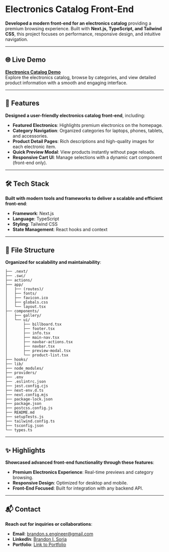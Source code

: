 # Electronics Catalog Front-End

**Developed a modern front-end for an electronics catalog** providing a premium browsing experience. Built with **Next.js, TypeScript, and Tailwind CSS**, this project focuses on performance, responsive design, and intuitive navigation.

---

## 🌐 Live Demo

**[Electronics Catalog Demo](#)**  
Explore the electronics catalog, browse by categories, and view detailed product information with a smooth and engaging interface.

---

## 🚀 Features

**Designed a user-friendly electronics catalog front-end**, including:

- **Featured Electronics**: Highlights premium electronics on the homepage.
- **Category Navigation**: Organized categories for laptops, phones, tablets, and accessories.
- **Product Detail Pages**: Rich descriptions and high-quality images for each electronic item.
- **Quick Preview Modal**: View products instantly without page reloads.
- **Responsive Cart UI**: Manage selections with a dynamic cart component (front-end only).

---

## 🛠️ Tech Stack

**Built with modern tools and frameworks to deliver a scalable and efficient front-end**:

- **Framework**: Next.js
- **Language**: TypeScript
- **Styling**: Tailwind CSS
- **State Management**: React hooks and context

---

## 📂 File Structure

**Organized for scalability and maintainability**:

```
├── .next/
├── .swc/
├── actions/
├── app/
│   ├── (routes)/
│   ├── fonts/
│   ├── favicon.ico
│   ├── globals.css
│   └── layout.tsx
├── components/
│   ├── gallery/
│   └── ui/
│       ├── billboard.tsx
│       ├── footer.tsx
│       ├── info.tsx
│       ├── main-nav.tsx
│       ├── navbar-actions.tsx
│       ├── navbar.tsx
│       ├── preview-modal.tsx
│       └── product-list.tsx
├── hooks/
├── lib/
├── node_modules/
├── providers/
├── .env
├── .eslintrc.json
├── jest.config.cjs
├── next-env.d.ts
├── next.config.mjs
├── package-lock.json
├── package.json
├── postcss.config.js
├── README.md
├── setupTests.js
├── tailwind.config.ts
├── tsconfig.json
└── types.ts
```

---

## ✨ Highlights

**Showcased advanced front-end functionality through these features**:

- **Premium Electronics Experience**: Real-time previews and category browsing.
- **Responsive Design**: Optimized for desktop and mobile.
- **Front-End Focused**: Built for integration with any backend API.

---

## 📬 Contact

**Reach out for inquiries or collaborations**:

- **Email**: [brandon.s.engineer@gmail.com](mailto:brandon.s.engineer@gmail.com)
- **LinkedIn**: [Brandon I. Soria](https://www.linkedin.com/in/brandon-i-soria/)
- **Portfolio**: [Link to Portfolio](https://www.brandon-s-engineer.com/)
